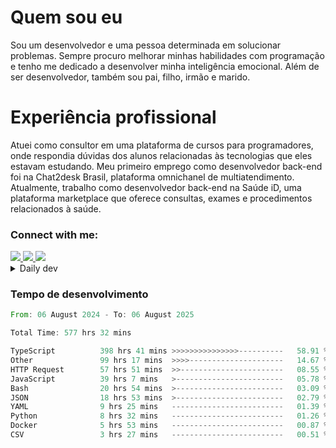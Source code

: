 # Quem sou eu
Sou um desenvolvedor e uma pessoa determinada em solucionar problemas. Sempre procuro melhorar minhas habilidades com programação e tenho me dedicado a desenvolver minha inteligência emocional. Além de ser desenvolvedor, também sou pai, filho, irmão e marido.

# Experiência profissional
Atuei como consultor em uma plataforma de cursos para programadores, onde respondia dúvidas dos alunos relacionadas às tecnologias que eles estavam estudando.
Meu primeiro emprego como desenvolvedor back-end foi na Chat2desk Brasil, plataforma omnichanel de multiatendimento.
Atualmente, trabalho como desenvolvedor back-end na Saúde iD, uma plataforma marketplace que oferece consultas, exames e procedimentos relacionados à saúde.

### Connect with me:
<a href="https://www.linkedin.com/in/theusmoreira" target="_blank" >
<img src="https://img.shields.io/badge/linkedin-%230077B5.svg?&style=for-the-badge&logo=linkedin&logoColor=white ">
</a>
<a href="https://www.instagram.com/matheus.s.moreira/" target="_blank">
<img src="https://img.shields.io/badge/instagram-%23E4405F.svg?&style=for-the-badge&logo=instagram&logoColor=white">
</a>
<a href="mailto:matheussm301@gmail.com"  target="_blank">
<img src="https://img.shields.io/badge/gmail-%23E4405F.svg?&style=for-the-badge&logo=gmail&logoColor=white">
</a>


<details>
  <summary>Daily dev </summary>
<p>
  <a href="https://app.daily.dev/matheussantos"><img src="https://github.com/matheus-santos-moreira/matheus-santos-moreira/blob/master/devcard.svg" width="200" alt="Matheus Santos's Dev Card"/></a>
 </p>
</details>

<h3>Tempo de desenvolvimento</h3>

<!--START_SECTION:waka-->

```rust
From: 06 August 2024 - To: 06 August 2025

Total Time: 577 hrs 32 mins

TypeScript          398 hrs 41 mins >>>>>>>>>>>>>>>----------   58.91 %
Other               99 hrs 17 mins  >>>>---------------------   14.67 %
HTTP Request        57 hrs 51 mins  >>-----------------------   08.55 %
JavaScript          39 hrs 7 mins   >------------------------   05.78 %
Bash                20 hrs 54 mins  >------------------------   03.09 %
JSON                18 hrs 53 mins  >------------------------   02.79 %
YAML                9 hrs 25 mins   -------------------------   01.39 %
Python              8 hrs 32 mins   -------------------------   01.26 %
Docker              5 hrs 53 mins   -------------------------   00.87 %
CSV                 3 hrs 27 mins   -------------------------   00.51 %
```

<!--END_SECTION:waka-->
